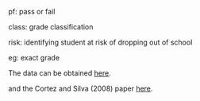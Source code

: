 pf: pass or fail

class: grade classification

risk: identifying student at risk of dropping out of school

eg: exact grade

The data can be obtained [here](https://archive.ics.uci.edu/ml/datasets/student+performance).

and the Cortez and Silva (2008) paper [here](http://citeseerx.ist.psu.edu/viewdoc/download?doi=10.1.1.540.8151&rep=rep1&type=pdf).





